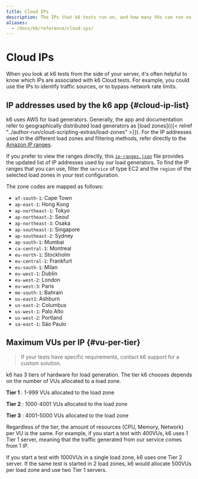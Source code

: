 ```yaml
---
title: Cloud IPs
description: The IPs that k6 tests run on, and how many VUs can run on each IP
aliases:
  - /docs/k6/reference/cloud-ips/
---
```


# Cloud IPs

When you look at k6 tests from the side of your server, it's often helpful to
know which IPs are associated with k6 Cloud tests.
For example, you could use the IPs to identify traffic sources, or to bypass network rate limits.


## IP addresses used by the k6 app  {#cloud-ip-list}

k6 uses AWS for load generators.
Generally, the app and documentation refer to geographically distributed load generators as [load zones]({{< relref "../author-run/cloud-scripting-extras/load-zones" >}}).
For the IP addresses used in the different load zones and filtering methods,
refer directly to the [Amazon IP ranges](http://docs.aws.amazon.com/general/latest/gr/aws-ip-ranges.html).

If you prefer to view the ranges directly, this [`ip-ranges.json`](https://ip-ranges.amazonaws.com/ip-ranges.json) file provides the updated list of IP addresses used by our load generators.
To find the IP ranges that you can use, filter the `service` of type EC2 and the `region` of the selected load zones in your test configuration.

The zone codes are mapped as follows:

<Glossary>

- `af-south-1`: Cape Town
- `ap-east-1`: Hong Kong
- `ap-northeast-1`: Tokyo
- `ap-northeast-2`: Seoul
- `ap-northeast-3`: Osaka
- `ap-southeast-1`: Singapore
- `ap-southeast-2`: Sydney
- `ap-south-1`:  Mumbai
- `ca-central-1`: Montreal
- `eu-north-1`: Stockholm
- `eu-central-1`:  Frankfurt
- `eu-south-1`: Milan
- `eu-west-1`: Dublin
- `eu-west-2`:  London
- `eu-west-3`:  Paris
- `me-south-1`: Bahrain
- `us-east1`: Ashburn
- `us-east-2`: Columbus
- `us-west-1`: Palo Alto
- `us-west-2`: Portland
- `sa-east-1`: São Paulo

</Glossary>

## Maximum VUs per IP {#vu-per-tier}

<Blockquote mod="note" title="These are defaults">

If your tests have specific requirements, contact k6 support for a custom solution.

</Blockquote>

k6 has 3 tiers of hardware for load generation.
The tier k6 chooses depends on the number of VUs allocated to a load zone.

**Tier 1**
: 1-999 VUs allocated to the load zone

**Tier 2**
: 1000-4001 VUs allocated to the load zone

**Tier 3**
: 4001-5000 VUs allocated to the load zone

Regardless of the tier, the amount of resources (CPU, Memory, Network) per VU is the same.
For example, if you start a test with 400VUs, k6 uses 1 Tier 1 server,
meaning that the traffic generated from our service comes from 1 IP.

If you start a test with 1000VUs in a single load zone, k6 uses one Tier 2 server.
If the same test is started in 2 load zones, k6 would allocate 500VUs per load zone and use two Tier 1 servers.

